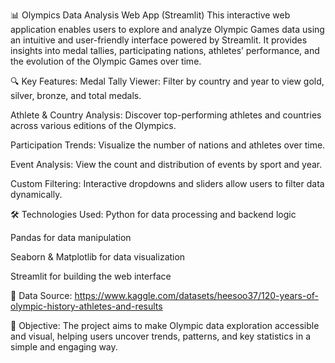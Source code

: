 📊 Olympics Data Analysis Web App (Streamlit)
This interactive web application enables users to explore and analyze Olympic Games data using an intuitive and user-friendly interface powered by Streamlit. It provides insights into medal tallies, participating nations, athletes’ performance, and the evolution of the Olympic Games over time.

🔍 Key Features:
Medal Tally Viewer: Filter by country and year to view gold, silver, bronze, and total medals.

Athlete & Country Analysis: Discover top-performing athletes and countries across various editions of the Olympics.

Participation Trends: Visualize the number of nations and athletes over time.

Event Analysis: View the count and distribution of events by sport and year.

Custom Filtering: Interactive dropdowns and sliders allow users to filter data dynamically.

🛠 Technologies Used:
Python for data processing and backend logic

Pandas for data manipulation

Seaborn & Matplotlib for data visualization

Streamlit for building the web interface

📁 Data Source:
https://www.kaggle.com/datasets/heesoo37/120-years-of-olympic-history-athletes-and-results

🎯 Objective:
The project aims to make Olympic data exploration accessible and visual, helping users uncover trends, patterns, and key statistics in a simple and engaging way.
